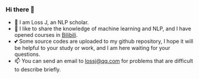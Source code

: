 ### Hi there 👋  
  
- 🤗 I am Loss J, an NLP scholar.   
- 🌱 I like to share the knowledge of machine learning and NLP, and I have opened courses in <a href="https://space.bilibili.com/161784330" target="_blank">Bilibili</a>.  
- 💕 Some source codes are uploaded to my github repository, I hope it will be helpful to your study or work, and I am here waiting for your questions.  
- 📫 You can send an email to lossj@qq.com for problems that are difficult to describe briefly.
<!--
**LossJ/LossJ** is a ✨ _special_ ✨ repository because its `README.md` (this file) appears on your GitHub profile.

Here are some ideas to get you started:

- 🔭 I’m currently working on ...
- 🌱 I’m currently learning ...
- 👯 I’m looking to collaborate on ...
- 🤔 I’m looking for help with ...
- 💬 Ask me about ...
- 📫 How to reach me: ...
- 😄 Pronouns: ...
- ⚡ Fun fact: ...
-->
